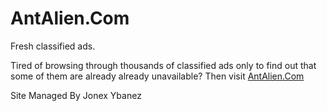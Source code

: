 # AntAlien.Com

Fresh classified ads.

Tired of browsing through thousands of classified ads only to find out that some of them are already already unavailable?
Then visit [AntAlien.Com](www.antalien.com)

Site Managed By Jonex Ybanez